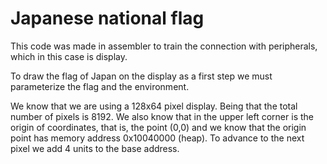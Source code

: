 # Japanese national flag

This code was made in assembler to train the connection with peripherals, which in this case is display.

To draw the flag of Japan on the display as a first step we must parameterize the flag and the environment.

We know that we are using a 128x64 pixel display. Being that the total number of pixels is 8192. We also know that in the upper left corner is the origin of coordinates, that is, the point (0,0) and we know that the origin point has memory address 0x10040000 (heap). To advance to the next pixel we add 4 units to the base address.

